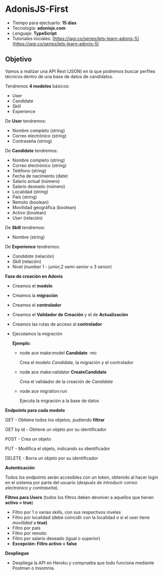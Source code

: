 # AdonisJS-First

- Tiempo para ejectuarlo: **15 días**
- Tecnología: **adonisjs.com**
- Lenguaje: **TypeScript**
- Tutoriales iniciales: [https://jagr.co/series/lets-learn-adonis-5](https://jagr.co/series/lets-learn-adonis-5)

## Objetivo

Vamos a realizar una API Rest (JSON) en la que podremos buscar perfiles técnicos dentro de una base de datos de candidatos.

Tendremos **4 modelos** básicos:

- User
- Candidate
- Skill
- Experience

De **User** tendremos:

- Nombre completo (string)
- Correo electrónico (string)
- Contraseña (string)

De **Candidate** tendremos:

- Nombre completo (string)
- Correo electrónico (string)
- Teléfono (string)
- Fecha de nacimiento (date)
- Salario actual (número)
- Salario deseado (número)
- Localidad (string)
- País (string)
- Remoto (boolean)
- Movilidad geográfica (boolean)
- Activo (boolean)
- *User* (relación)

De **Skill** tendremos:

- Nombre (string)

De **Experience** tendremos:

- *Candidate* (relación)
- *Skill* (relación)
- Nivel (number 1 - junior,2  semi-senior o 3 senior)

**Fase de creación en Adonis**

- Creamos el **modelo**
- Creamos la **migración**
- Creamos el **controlador**
- Creamos el **Validador de Creación** y el de **Actualización**
- Creamos las rutas de acceso al **controlador**
- Ejecutamos la migración
    
    **Ejemplo:**
    
    - node ace make:model **Candidate** -mc
        
        Crea el modelo *Candidate*, la migración y el controlador
        
    - node ace make:validator **CreateCandidate**
        
        Crea el validador de la creación de *Candidate*
        
    - node ace migration:run
        
        Ejecuta la migración a la base de datos
        

**Endpoints para cada modelo**

GET - Obtiene todos los objetos, pudiendo **filtrar**

GET by id - Obtiene un objeto por su identificador

POST - Crea un objeto

PUT - Modifica el objeto, indicando su identificador

DELETE - Borra un objeto por su identificador

**Autenticación**

Todos los endpoints serán accesibles con un token, obtenido al hacer login en el sistema por parte del usuario (*después de introducir correo electrónico y contraseña*).

**Filtros para Users** (todos los filtros deben devolver a aquellos que tienen **activo = true**)

- Filtro por 1 o varias skills, con sus respectivos niveles
- Filtro por localidad (debe coincidir con la localidad o si el user tiene *movilidad* a **true)**
- Filtro por país
- Filtro por remoto
- Filtro por salario deseado (igual o superior)
- **Excepción: Filtro activo = false**

**Despliegue**

- Despliega la API en Heroku y comprueba que todo funciona mediante Postman o Insomnia.
